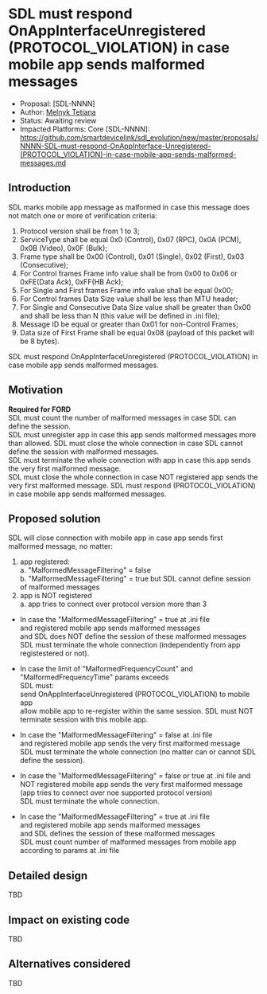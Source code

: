 # SDL must respond OnAppInterfaceUnregistered (PROTOCOL_VIOLATION) in case mobile app sends malformed messages
* Proposal: [SDL-NNNN]
* Author: [Melnyk Tetiana](https://github.com/TMelnyk)
* Status: Awaiting review
* Impacted Platforms: Core
[SDL-NNNN]: https://github.com/smartdevicelink/sdl_evolution/new/master/proposals/NNNN-SDL-must-respond-OnAppInterface-Unregistered-(PROTOCOL_VIOLATION)-in-case-mobile-app-sends-malformed-messages.md

## Introduction
SDL marks mobile app message as malformed in case this message does not match one or more of verification criteria:  
1. Protocol version shall be from 1 to 3;  
2. ServiceType shall be equal 0x0 (Control), 0x07 (RPC), 0x0A (PCM), 0x0B (Video), 0x0F (Bulk);  
3. Frame type shall be 0x00 (Control), 0x01 (Single), 0x02 (First), 0x03 (Consecutive);  
4. For Control frames Frame info value shall be from 0x00 to 0x06 or 0xFE(Data Ack), 0xFF(HB Ack);  
5. For Single and First frames Frame info value shall be equal 0x00;  
6. For Control frames Data Size value shall be less than MTU header;  
7. For Single and Consecutive Data Size value shall be greater than 0x00 and shall be less than N (this value will be defined in .ini file);  
8. Message ID be equal or greater than 0x01 for non-Control Frames;  
9. Data size of First Frame shall be equal 0x08 (payload of this packet will be 8 bytes).  

SDL must respond OnAppInterfaceUnregistered (PROTOCOL_VIOLATION) in case mobile app sends malformed messages.

## Motivation
**Required for FORD**  
SDL must count the number of malformed messages in case SDL can define the session.  
SDL must unregister app in case this app sends malformed messages more than allowed. 
SDL must close the whole connection in case SDL cannot define the session with malformed messages.  
SDL must terminate the whole connection with app in case this app sends the very first malformed message.  
SDL must close the whole connection in case NOT registered app sends the very first malformed message.
SDL must respond (PROTOCOL_VIOLATION) in case mobile app sends malformed messages. 

## Proposed solution 
SDL will close connection with mobile app in case app sends first malformed message, no matter:  
1. app registered:  
a. "MalformedMessageFiltering" = false  
b. "MalformedMessageFiltering" = true but SDL cannot define session of malformed messages  
2. app is NOT registered  
a. app tries to connect over protocol version more than 3 

* In case the "MalformedMessageFiltering" = true at .ini file  
and registered mobile app sends malformed messages  
and SDL does NOT define the session of these malformed messages  
SDL must terminate the whole connection (independently from app registestered or not).

* In case the limit of "MalformedFrequencyCount" and "MalformedFrequencyTime" params exceeds  
SDL must:  
send OnAppInterfaceUnregistered (PROTOCOL_VIOLATION) to mobile app  
allow mobile app to re-register within the same session.
SDL must NOT terminate session with this mobile app.

* In case the "MalformedMessageFiltering" = false at .ini file   
and registered mobile app sends the very first malformed message  
SDL must terminate the whole connection (no matter can or cannot SDL define the session).

* In case the "MalformedMessageFiltering" = false or true at .ini file 
and NOT registered mobile app sends the very first malformed message (app tries to connect over noе supported protocol version)  
SDL must terminate the whole connection.

* In case the "MalformedMessageFiltering" = true at .ini file  
and registered mobile app sends malformed messages  
and SDL defines the session of these malformed messages  
SDL must count number of malformed messages from mobile app according to params at .ini file 

## Detailed design
TBD

## Impact on existing code
TBD

## Alternatives considered
TBD
